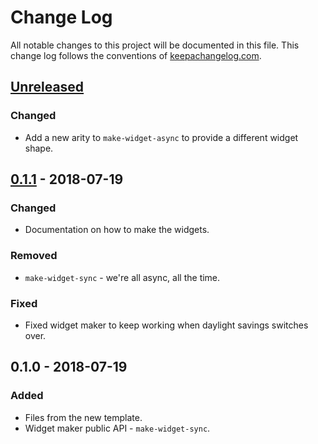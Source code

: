 # Change Log
All notable changes to this project will be documented in this file. This change log follows the conventions of [keepachangelog.com](http://keepachangelog.com/).

## [Unreleased]
### Changed
- Add a new arity to `make-widget-async` to provide a different widget shape.

## [0.1.1] - 2018-07-19
### Changed
- Documentation on how to make the widgets.

### Removed
- `make-widget-sync` - we're all async, all the time.

### Fixed
- Fixed widget maker to keep working when daylight savings switches over.

## 0.1.0 - 2018-07-19
### Added
- Files from the new template.
- Widget maker public API - `make-widget-sync`.

[Unreleased]: https://github.com/your-name/archimedeas/compare/0.1.1...HEAD
[0.1.1]: https://github.com/your-name/archimedeas/compare/0.1.0...0.1.1

